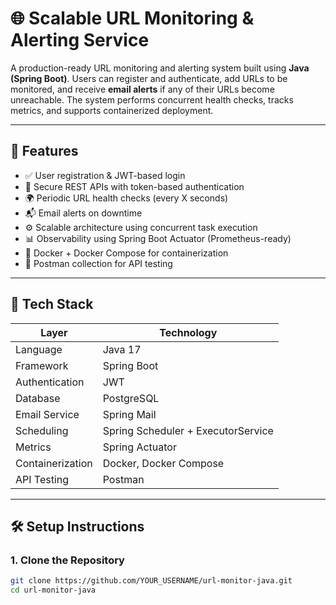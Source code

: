 # 🌐 Scalable URL Monitoring & Alerting Service

A production-ready URL monitoring and alerting system built using **Java (Spring Boot)**. Users can register and authenticate, add URLs to be monitored, and receive **email alerts** if any of their URLs become unreachable. The system performs concurrent health checks, tracks metrics, and supports containerized deployment.

---

## 🚀 Features

- ✅ User registration & JWT-based login
- 🔐 Secure REST APIs with token-based authentication
- 🌍 Periodic URL health checks (every X seconds)
- 📬 Email alerts on downtime
- ⚙️ Scalable architecture using concurrent task execution
- 📊 Observability using Spring Boot Actuator (Prometheus-ready)
- 🐳 Docker + Docker Compose for containerization
- 🧪 Postman collection for API testing

---

## 🧱 Tech Stack

| Layer          | Technology          |
|----------------|---------------------|
| Language       | Java 17             |
| Framework      | Spring Boot         |
| Authentication | JWT                 |
| Database       | PostgreSQL          |
| Email Service  | Spring Mail         |
| Scheduling     | Spring Scheduler + ExecutorService |
| Metrics        | Spring Actuator     |
| Containerization| Docker, Docker Compose |
| API Testing    | Postman             |

---

## 🛠️ Setup Instructions

### 1. Clone the Repository
```bash
git clone https://github.com/YOUR_USERNAME/url-monitor-java.git
cd url-monitor-java
